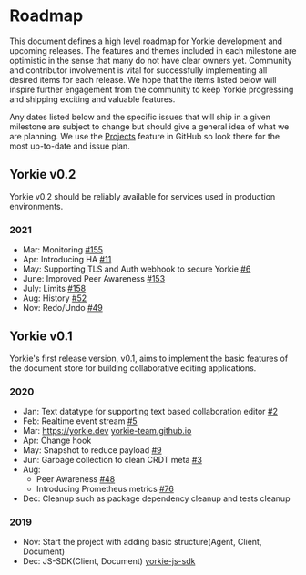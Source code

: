 # Roadmap
This document defines a high level roadmap for Yorkie development and upcoming releases.
The features and themes included in each milestone are optimistic in the sense that many do not have clear owners yet.
Community and contributor involvement is vital for successfully implementing all desired items for each release.
We hope that the items listed below will inspire further engagement from the community to keep Yorkie progressing and shipping exciting and valuable features.

Any dates listed below and the specific issues that will ship in a given milestone are subject to change but should give a general idea of what we are planning.
We use the [Projects](https://github.com/orgs/yorkie-team/projects) feature in GitHub so look there for the most up-to-date and issue plan.

## Yorkie v0.2

Yorkie v0.2 should be reliably available for services used in production environments.

### 2021

 - Mar: Monitoring [#155](https://github.com/yorkie-team/yorkie/issues/155)
 - Apr: Introducing HA [#11](https://github.com/yorkie-team/yorkie/issues/11)
 - May: Supporting TLS and Auth webhook to secure Yorkie [#6](https://github.com/yorkie-team/yorkie/issues/6)
 - June: Improved Peer Awareness [#153](https://github.com/yorkie-team/yorkie/issues/153)
 - July: Limits [#158](https://github.com/yorkie-team/yorkie/issues/158)
 - Aug: History [#52](https://github.com/yorkie-team/yorkie/issues/52)
 - Nov: Redo/Undo [#49](https://github.com/yorkie-team/yorkie/issues/49)

## Yorkie v0.1

Yorkie's first release version, v0.1, aims to implement the basic features of the document store for building collaborative editing applications.

### 2020

 - Jan: Text datatype for supporting text based collaboration editor [#2](https://github.com/yorkie-team/yorkie/issues/2)
 - Feb: Realtime event stream [#5](https://github.com/yorkie-team/yorkie/issues/5)
 - Mar: https://yorkie.dev [yorkie-team.github.io](https://github.com/yorkie-team/yorkie-team.github.io)
 - Apr: Change hook
 - May: Snapshot to reduce payload [#9](https://github.com/yorkie-team/yorkie/issues/9)
 - Jun: Garbage collection to clean CRDT meta [#3](https://github.com/yorkie-team/yorkie/issues/3)
 - Aug:
   - Peer Awareness [#48](https://github.com/yorkie-team/yorkie/issues/48)
   - Introducing Prometheus metrics [#76](https://github.com/yorkie-team/yorkie/issues/76)
 - Dec: Cleanup such as package dependency cleanup and tests cleanup

### 2019
 - Nov: Start the project with adding basic structure(Agent, Client, Document)
 - Dec: JS-SDK(Client, Document) [yorkie-js-sdk](https://github.com/yorkie-team/yorkie-js-sdk)


